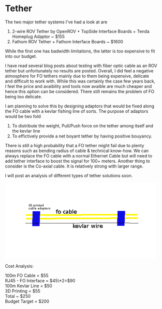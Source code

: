 # Tether

The two major tether systems I've had a look at are

1. 2-wire ROV Tether by OpenROV + TopSide Interface Boards + Tenda Homeplug Adaptor ~ $155
2. Fathom ROV Tether +  Fathom Interface Boards ~ $1600

While the first one has badwidth limitations, the latter is too expensive to fit into our budget.

I have read several blog posts about testing with fiber optic cable as an ROV tether but unfortunately no results are posted. Overall, I did feel a negative atmosphere for FO tethers mainly due to them being expensive, delicate and difficult to work with. While this was certainly the case few years back, I feel the price and avaibility and tools now avaible are much cheaper and hence this option can be considered. There still remains the problem of FO being too delicate.

I am planning to solve this by designing adaptors that would be fixed along the FO cable with a kevlar fishing line of sorts. The purpose of adaptors would be two fold

1. To distribute the weight, Pull/Push force on the tether among itself and the kevlar line
2. To effictively provide a net boyant tether by having positive bouyancy. 

There is still a high probability that a FO tether might fail due to plenty reasons such as bending radius of cable & technical know-how. We can always replace the FO cable with a normal Ethernet Cable but will need to add tether interface to boost the signal for 100+ meters. Another thing to consider is the Co-axial cable. It is relatively strong with larger range. 

I will post an analysis of different types of tether solutions soon.

![](/assets/tether.png)

Cost Analysis:

100m FO Cable = $55  
RJ45 - FO Interface = $45\*2=$90  
100m Kevlar Line = $50  
3D Printing = $55  
Total ~ $250  
Budget Target = $200

